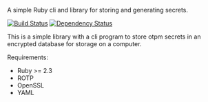 A simple Ruby cli and library for storing and generating secrets.

[![Build Status](https://travis-ci.org/subfuscous/otpm.svg?branch=master)](https://travis-ci.org/subfuscous/otpm) [![Dependency Status](https://gemnasium.com/badges/github.com/subfuscous/otpm.svg)](https://gemnasium.com/github.com/subfuscous/otpm)

This is a simple library with a cli program to store otpm secrets in an encrypted
database for storage on a computer.

Requirements:
 - Ruby >= 2.3
 - ROTP
 - OpenSSL
 - YAML